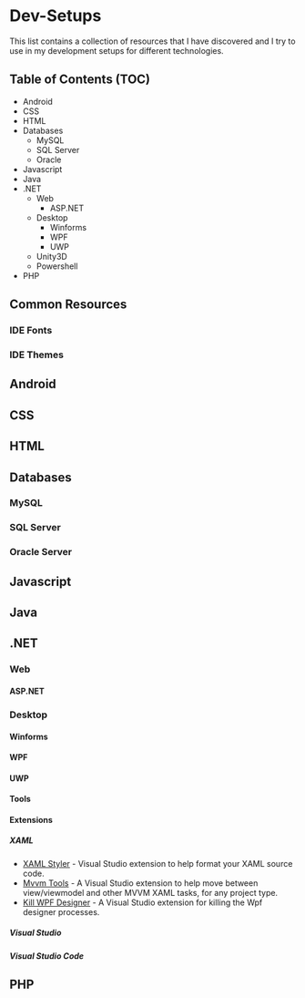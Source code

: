 # Dev-Setups

This list contains a collection of resources that I have discovered and I try to use in my development setups for different technologies.

## Table of Contents (TOC)

* Android
* CSS
* HTML
* Databases
  * MySQL
  * SQL Server
  * Oracle
* Javascript
* Java
* .NET
  * Web
    * ASP.NET
  * Desktop 
    * Winforms
    * WPF
    * UWP
  * Unity3D
  * Powershell
* PHP

## Common Resources

### IDE Fonts

### IDE Themes

## Android

## CSS

## HTML

## Databases

### MySQL

### SQL Server

### Oracle Server

## Javascript

## Java

## .NET

### Web

#### ASP.NET

### Desktop 

#### Winforms

#### WPF

#### UWP

#### Tools

#### Extensions

##### XAML

* [XAML Styler](https://github.com/Xavalon/XamlStyler "") - Visual Studio extension to help format your XAML source code.
* [Mvvm Tools](https://github.com/cbordeman/Mvvm-Tools "") - A Visual Studio extension to help move between view/viewmodel and other MVVM XAML tasks, for any project type.
* [Kill WPF Designer](https://github.com/JohanLarsson/KillWpfDesigner "") - A Visual Studio extension for killing the Wpf designer processes.



##### Visual Studio

##### Visual Studio Code

## PHP


